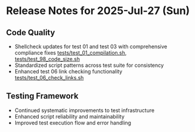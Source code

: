 # Release Notes for 2025-Jul-27 (Sun)

## Code Quality

- Shellcheck updates for test 01 and test 03 with comprehensive compliance fixes [tests/test_01_compilation.sh](../../../tests/test_01_compilation.sh), [tests/test_98_code_size.sh](../../../tests/test_98_code_size.sh)
- Standardized script patterns across test suite for consistency
- Enhanced test 06 link checking functionality [tests/test_06_check_links.sh](../../../tests/test_04_check_links.sh)

## Testing Framework

- Continued systematic improvements to test infrastructure
- Enhanced script reliability and maintainability
- Improved test execution flow and error handling